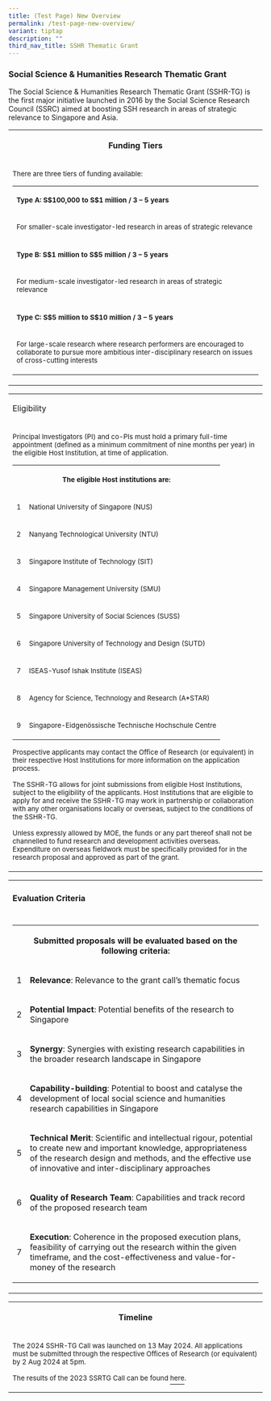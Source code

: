 ```yaml
---
title: (Test Page) New Overview
permalink: /test-page-new-overview/
variant: tiptap
description: ""
third_nav_title: SSHR Thematic Grant
---
```

<h3><strong>Social Science &amp; Humanities Research Thematic Grant</strong></h3>
<p>The Social Science &amp; Humanities Research Thematic Grant (SSHR-TG)
is the first major initiative launched in 2016 by the Social Science Research
Council (SSRC) aimed at boosting SSH research in areas of strategic relevance
to Singapore and Asia.</p>
<table style="minWidth: 25px">
<colgroup>
<col>
</colgroup>
<tbody>
<tr>
<th rowspan="1" colspan="1">
<p>Funding Tiers</p>
</th>
</tr>
<tr>
<td rowspan="1" colspan="1">
<p><sup>There are three tiers of funding available:</sup>
</p>
<table style="minWidth: 50px">
<colgroup>
<col>
<col>
</colgroup>
<tbody>
<tr>
<td rowspan="1" colspan="2">
<p><strong><sup>Type A: S$100,000 to S$1 million / 3 – 5 years</sup></strong>
</p>
</td>
</tr>
<tr>
<td rowspan="1" colspan="2">
<p><sup>For smaller-scale investigator-led research in areas of strategic relevance</sup>
</p>
</td>
</tr>
<tr>
<td rowspan="1" colspan="2">
<p><strong><sup>Type B: S$1 million to S$5 million / 3 – 5 years</sup></strong>
</p>
</td>
</tr>
<tr>
<td rowspan="1" colspan="2">
<p><sup>For medium-scale investigator-led research in areas of strategic relevance</sup>
</p>
</td>
</tr>
<tr>
<td rowspan="1" colspan="2">
<p><strong><sup>Type C: S$5 million to S$10 million / 3 – 5 years</sup></strong>
</p>
</td>
</tr>
<tr>
<td rowspan="1" colspan="2">
<p><sup>For large-scale research where research performers are encouraged to collaborate to pursue more ambitious inter-disciplinary research on issues of cross-cutting interests</sup>
</p>
</td>
</tr>
</tbody>
</table>
</td>
</tr>
</tbody>
</table>
<table style="minWidth: 25px">
<colgroup>
<col>
</colgroup>
<tbody>
<tr>
<td rowspan="1" colspan="1">
<p>Eligibility</p>
</td>
</tr>
<tr>
<td rowspan="1" colspan="1">
<p><sup>Principal Investigators (PI) and co-PIs must hold a primary full-time appointment (defined as a minimum commitment of nine months per year) in the eligible Host Institution, at time of application.</sup>
</p>
<table style="minWidth: 50px">
<colgroup>
<col>
<col>
</colgroup>
<tbody>
<tr>
<th rowspan="1" colspan="2">
<p><sup>The eligible Host institutions are:</sup>
</p>
</th>
</tr>
<tr>
<td rowspan="1" colspan="1">
<p><sup>1</sup>
</p>
</td>
<td rowspan="1" colspan="1">
<p><sup>National University of Singapore (NUS)</sup>
</p>
</td>
</tr>
<tr>
<td rowspan="1" colspan="1">
<p><sup>2</sup>
</p>
</td>
<td rowspan="1" colspan="1">
<p><sup>Nanyang Technological University (NTU)</sup>
</p>
</td>
</tr>
<tr>
<td rowspan="1" colspan="1">
<p><sup>3</sup>
</p>
</td>
<td rowspan="1" colspan="1">
<p><sup>Singapore Institute of Technology (SIT)</sup>
</p>
</td>
</tr>
<tr>
<td rowspan="1" colspan="1">
<p><sup>4</sup>
</p>
</td>
<td rowspan="1" colspan="1">
<p><sup>Singapore Management University (SMU)</sup>
</p>
</td>
</tr>
<tr>
<td rowspan="1" colspan="1">
<p><sup>5</sup>
</p>
</td>
<td rowspan="1" colspan="1">
<p><sup>Singapore University of Social Sciences (SUSS)</sup>
</p>
</td>
</tr>
<tr>
<td rowspan="1" colspan="1">
<p><sup>6</sup>
</p>
</td>
<td rowspan="1" colspan="1">
<p><sup>Singapore University of Technology and Design (SUTD)</sup>
</p>
</td>
</tr>
<tr>
<td rowspan="1" colspan="1">
<p><sup>7</sup>
</p>
</td>
<td rowspan="1" colspan="1">
<p><sup>ISEAS-Yusof Ishak Institute (ISEAS)</sup>
</p>
</td>
</tr>
<tr>
<td rowspan="1" colspan="1">
<p><sup>8</sup>
</p>
</td>
<td rowspan="1" colspan="1">
<p><sup>Agency for Science, Technology and Research (A*STAR)</sup>
</p>
</td>
</tr>
<tr>
<td rowspan="1" colspan="1">
<p><sup>9</sup>
</p>
</td>
<td rowspan="1" colspan="1">
<p><sup>Singapore-Eidgenössische Technische Hochschule Centre</sup>
</p>
</td>
</tr>
</tbody>
</table>
<p></p>
<p><sup>Prospective applicants may contact the Office of Research (or equivalent) in their respective Host Institutions for more information on the application process.</sup>
</p>
<p></p>
<p><sup>The SSHR-TG allows for joint submissions from eligible Host Institutions, subject to the eligibility of the applicants. Host Institutions that are eligible to apply for and receive the SSHR-TG may work in partnership or collaboration with any other organisations locally or overseas, subject to the conditions of the SSHR-TG.</sup>
</p>
<p></p>
<p><sup>Unless expressly allowed by MOE, the funds or any part thereof shall not be channelled to fund research and development activities overseas. Expenditure on overseas fieldwork must be specifically provided for in the research proposal and approved as part of the grant.</sup>
</p>
</td>
</tr>
</tbody>
</table>
<table style="minWidth: 25px">
<colgroup>
<col>
</colgroup>
<tbody>
<tr>
<td rowspan="1" colspan="1">
<h4>Evaluation Criteria</h4>
</td>
</tr>
<tr>
<td rowspan="1" colspan="1">
<table style="minWidth: 50px">
<colgroup>
<col>
<col>
</colgroup>
<tbody>
<tr>
<th rowspan="1" colspan="2">
<p>Submitted proposals will be evaluated based on the following criteria:</p>
</th>
</tr>
<tr>
<td rowspan="1" colspan="1">
<p>1</p>
</td>
<td rowspan="1" colspan="1">
<p><strong>Relevance</strong>: Relevance to the grant call’s thematic focus</p>
</td>
</tr>
<tr>
<td rowspan="1" colspan="1">
<p>2</p>
</td>
<td rowspan="1" colspan="1">
<p><strong>Potential Impact</strong>: Potential benefits of the research
to Singapore</p>
</td>
</tr>
<tr>
<td rowspan="1" colspan="1">
<p>3</p>
</td>
<td rowspan="1" colspan="1">
<p><strong>Synergy</strong>: Synergies with existing research capabilities
in the broader research landscape in Singapore</p>
</td>
</tr>
<tr>
<td rowspan="1" colspan="1">
<p>4</p>
</td>
<td rowspan="1" colspan="1">
<p><strong>Capability-building</strong>: Potential to boost and catalyse
the development of local social science and humanities research capabilities
in Singapore</p>
</td>
</tr>
<tr>
<td rowspan="1" colspan="1">
<p>5</p>
</td>
<td rowspan="1" colspan="1">
<p><strong>Technical Merit</strong>: Scientific and intellectual rigour,
potential to create new and important knowledge, appropriateness of the
research design and methods, and the effective use of innovative and inter-disciplinary
approaches</p>
</td>
</tr>
<tr>
<td rowspan="1" colspan="1">
<p>6</p>
</td>
<td rowspan="1" colspan="1">
<p><strong>Quality of Research Team</strong>: Capabilities and track record
of the proposed research team</p>
</td>
</tr>
<tr>
<td rowspan="1" colspan="1">
<p>7</p>
</td>
<td rowspan="1" colspan="1">
<p><strong>Execution</strong>: Coherence in the proposed execution plans,
feasibility of carrying out the research within the given timeframe, and
the cost-effectiveness and value-for-money of the research</p>
</td>
</tr>
</tbody>
</table>
</td>
</tr>
</tbody>
</table>
<table style="minWidth: 25px">
<colgroup>
<col>
</colgroup>
<tbody>
<tr>
<th rowspan="1" colspan="1">
<p>Timeline</p>
</th>
</tr>
<tr>
<td rowspan="1" colspan="1">
<p><sup>The 2024 SSHR-TG Call was launched on 13 May 2024. All applications must be submitted through the respective Offices of Research (or equivalent) by 2 Aug 2024 at 5pm.</sup>
</p>
<p></p>
<p><sup>The results of the 2023 SSRTG Call can be found </sup><a href="https://www.ssrc.edu.sg/grant-recipients/2023/ssrtg2023/" rel="noopener noreferrer nofollow" target="_blank"><u><sup>here</sup></u></a><sup>.</sup>
</p>
</td>
</tr>
</tbody>
</table>
<p></p>